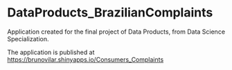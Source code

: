 # DataProducts_BrazilianComplaints
Application created for the final project of Data Products, from Data Science Specialization.

The application is published at https://brunovilar.shinyapps.io/Consumers_Complaints
